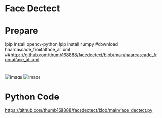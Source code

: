# Face Dectect

# Prepare

  !pip install opencv-python
  !pip install numpy
#download haarcascade_frontalface_alt.xml 
##https://github.com/thumb168888/facedectect/blob/main/haarcascade_frontalface_alt.xml
# 

![image](https://github.com/thumb168888/facedectect/blob/main/facedectect.JPG)
![image](https://github.com/thumb168888/facedectect/blob/main/facedectect_numpy.JPG)


# Python Code
https://github.com/thumb168888/facedectect/blob/main/face_dectect.py
